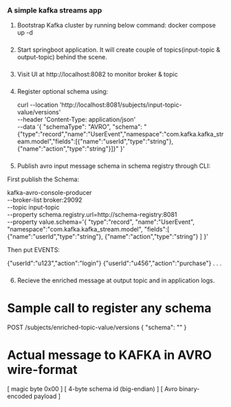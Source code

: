 ### A simple kafka streams app

1. Bootstrap Kafka cluster by running below command:
    docker compose up -d

###
2. Start springboot application. It will create couple of topics(input-topic & output-topic) behind the scene.

###
3. Visit UI at http://localhost:8082 to monitor broker & topic

###
4. Register optional schema using:


    curl --location 'http://localhost:8081/subjects/input-topic-value/versions' \
--header 'Content-Type: application/json' \
--data '{
    "schemaType": "AVRO",
    "schema": "{\"type\":\"record\",\"name\":\"UserEvent\",\"namespace\":\"com.kafka.kafka_stream.model\",\"fields\":[{\"name\":\"userId\",\"type\":\"string\"},{\"name\":\"action\",\"type\":\"string\"}]}"
  }'



###
5. Publish  avro input message schema in schema registry through CLI:

First publish the Schema:

kafka-avro-console-producer \
  --broker-list broker:29092 \
  --topic input-topic \
  --property schema.registry.url=http://schema-registry:8081 \
  --property value.schema='{
     "type":"record",
     "name":"UserEvent",
     "namespace":"com.kafka.kafka_stream.model",
     "fields":[
       {"name":"userId","type":"string"},
       {"name":"action","type":"string"}
     ]
  }'


Then put EVENTS:


{"userId":"u123","action":"login"}
{"userId":"u456","action":"purchase"}
.
.
.


###
6. Recieve the enriched message at output topic and in application logs.
  



###

# Sample call to register any schema
POST /subjects/enriched-topic-value/versions
{ "schema": "<enriched schema>" }

# Actual message to KAFKA in AVRO wire-format
[ magic byte 0x00 ]
[ 4-byte schema id (big-endian) ]
[ Avro binary-encoded payload ]


